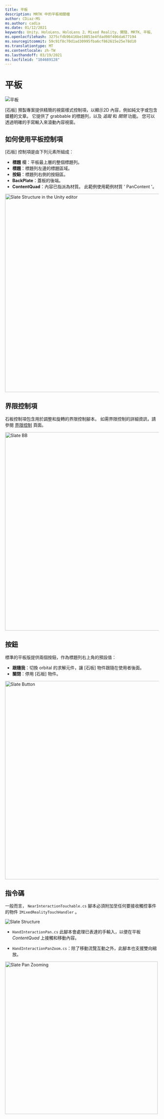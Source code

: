 ```yaml
---
title: 平板
description: MRTK 中的平板相關檔
author: CDiaz-MS
ms.author: cadia
ms.date: 01/12/2021
keywords: Unity、HoloLens、HoloLens 2、Mixed Reality、開發、MRTK、平板、
ms.openlocfilehash: 3275cfdb96416be10853e4fdad98f406da677194
ms.sourcegitcommit: 59c91f8c70d1ad30995fba6cf862615e25e78d10
ms.translationtype: MT
ms.contentlocale: zh-TW
ms.lasthandoff: 03/19/2021
ms.locfileid: "104689128"
---
```

# <a name="slate"></a>平板

![平板](../images/slate/MRTK_Slate_Main.png)

[石板] 預製專案提供精簡的視窗樣式控制項，以顯示2D 內容，例如純文字或包含媒體的文章。 它提供了 grabbable 的標題列，以及 *追蹤* 和 *關閉* 功能。 您可以透過明確的手寫輸入來滾動內容視窗。

## <a name="how-to-use-a-slate-control"></a>如何使用平板控制項

[石板] 控制項是由下列元素所組成：

* **標題** 欄：平板最上層的整個標題列。
* **標題**：標題列左邊的標題區域。
* **按鈕**：標題列右側的按鈕區。
* **BackPlate**：蓋板的後端。
* **ContentQuad**：內容已指派為材質。 此範例使用範例材質 ' PanContent '。

<img src="../images/slate/MRTK_SlateStructure.jpg" width="650" alt="Slate Structure in the Unity editor">

## <a name="bounds-control"></a>界限控制項

石板控制項包含用於調整和旋轉的界限控制腳本。 如需界限控制的詳細資訊，請參閱 [界限控制](bounds-control.md) 頁面。

<img src="../images/slate/MRTK_Slate_BB.jpg" width="650" alt="Slate BB">

## <a name="buttons"></a>按鈕

標準的平板版提供兩個按鈕，作為標題列右上角的預設值：

* **跟隨我**：切換 orbital 的求解元件，讓 [石板] 物件跟隨在使用者後面。
* **關閉**：停用 [石板] 物件。

<img src="../images/slate/MRTK_Slate_Buttons.jpg" width="650" alt="Slate Button">

## <a name="scripts"></a>指令碼

一般而言， `NearInteractionTouchable.cs` 腳本必須附加至任何要接收觸控事件的物件 `IMixedRealityTouchHandler` 。

<img src="../images/slate/MRTK_Slate_Scripts.png" alt="Slate Structure">

* `HandInteractionPan.cs` 此腳本會處理已表達的手輸入，以便在平板 *ContentQuad* 上接觸和移動內容。

* `HandInteractionPanZoom.cs`：除了移動流覽互動之外，此腳本也支援雙向縮放。

<img src="../images/slate/MRTK_Slate_PanZoom.png" width="500" alt="Slate Pan Zooming">
